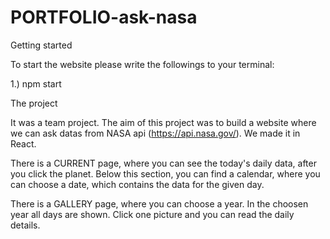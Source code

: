 # PORTFOLIO-ask-nasa

Getting started

To start the website please write the followings to your terminal:

1.) npm start


The project

It was a team project.
The aim of this project was to build a website where we can ask datas from NASA api (https://api.nasa.gov/). We made it in React.

There is a CURRENT page, where you can see the today's daily data, after you click the planet. 
Below this section, you can find a calendar, where you can choose a date, which contains the data for the given day.

There is a GALLERY page, where you can choose a year. In the choosen year all days are shown. Click one picture and you can read the daily details.

